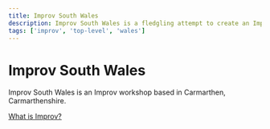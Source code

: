 ```yaml
---
title: Improv South Wales
description: Improv South Wales is a fledgling attempt to create an Improv community in South Wales, initially based in Carmarthen, Carmarthenshire.
tags: ['improv', 'top-level', 'wales']
---
```


# Improv South Wales

Improv South Wales is an Improv workshop based in Carmarthen, Carmarthenshire.

[What is Improv?](/improv/what-is-improv)